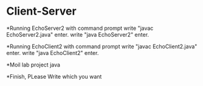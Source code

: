 # Client-Server

*Running EchoServer2 with command prompt write "javac EchoServer2.java" enter. write "java EchoServer2" enter.

*Running EchoClient2 with command prompt write "javac EchoClient2.java" enter. write "java EchoClient2" enter.

*Moil lab project java

*Finish, PLease Write which you want



